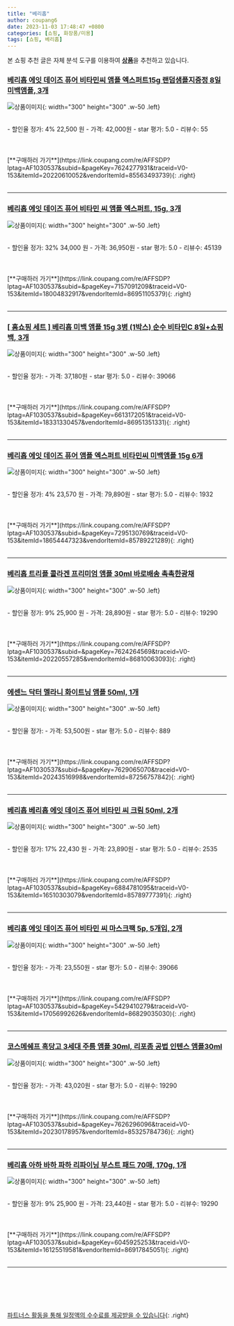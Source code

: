 ```yaml
---
title: "베리홉"
author: coupang6
date: 2023-11-03 17:48:47 +0800
categories: [쇼핑, 화장품/미용]
tags: [쇼핑, 베리홉]
---
```


본 쇼핑 추천 글은 자체 분석 도구를 이용하여 [**상품**](https://link.coupang.com/a/bao1ui)을 추천하고 있습니다.

### [베리홉 에잇 데이즈 퓨어 비타민씨 앰플 엑스퍼트15g 랜덤샘플지증정 8일미백앰플, 3개](https://link.coupang.com/re/AFFSDP?lptag=AF1030537&subid=&pageKey=7624277931&traceid=V0-153&itemId=20220610052&vendorItemId=85563493739)

![상품이미지](https://thumbnail8.coupangcdn.com/thumbnails/remote/230x230ex/image/vendor_inventory/1c55/eb38b03a5024c1494107b23fd7fa114dcab25917d65c50de3d6e98c63fd1.jpg){: width="300" height="300" .w-50 .left}


<br>
- 할인율 정가: 4%  22,500   원
- 가격: 42,000원
- star 평가: 5.0
- 리뷰수: 55
<br>
<br>
<br>
<br>
[**구매하러 가기**](https://link.coupang.com/re/AFFSDP?lptag=AF1030537&subid=&pageKey=7624277931&traceid=V0-153&itemId=20220610052&vendorItemId=85563493739){: .right}
<br>
<br>

---

### [베리홉 에잇 데이즈 퓨어 비타민 씨 앰플 엑스퍼트, 15g, 3개](https://link.coupang.com/re/AFFSDP?lptag=AF1030537&subid=&pageKey=7157091209&traceid=V0-153&itemId=18004832917&vendorItemId=86951105379)

![상품이미지](https://thumbnail6.coupangcdn.com/thumbnails/remote/230x230ex/image/vendor_inventory/c43c/20ea75a5098e00bca1233f2fa521cbc6b9cfb2a8af906c97e3c867bcf50c.jpg){: width="300" height="300" .w-50 .left}


<br>
- 할인율 정가: 32%  34,000   원
- 가격: 36,950원
- star 평가: 5.0
- 리뷰수: 45139
<br>
<br>
<br>
<br>
[**구매하러 가기**](https://link.coupang.com/re/AFFSDP?lptag=AF1030537&subid=&pageKey=7157091209&traceid=V0-153&itemId=18004832917&vendorItemId=86951105379){: .right}
<br>
<br>

---

### [[ 홈쇼핑 세트 ] 베리홉 미백 앰플 15g 3병 (1박스) 순수 비타민C 8일+쇼핑백, 3개](https://link.coupang.com/re/AFFSDP?lptag=AF1030537&subid=&pageKey=6613172051&traceid=V0-153&itemId=18331330457&vendorItemId=86951351331)

![상품이미지](https://thumbnail6.coupangcdn.com/thumbnails/remote/230x230ex/image/vendor_inventory/c43c/20ea75a5098e00bca1233f2fa521cbc6b9cfb2a8af906c97e3c867bcf50c.jpg){: width="300" height="300" .w-50 .left}


<br>
- 할인율 정가: 
- 가격: 37,180원
- star 평가: 5.0
- 리뷰수: 39066
<br>
<br>
<br>
<br>
[**구매하러 가기**](https://link.coupang.com/re/AFFSDP?lptag=AF1030537&subid=&pageKey=6613172051&traceid=V0-153&itemId=18331330457&vendorItemId=86951351331){: .right}
<br>
<br>

---

### [베리홉 에잇 데이즈 퓨어 앰플 엑스퍼트 비타민씨 미백앰플 15g 6개](https://link.coupang.com/re/AFFSDP?lptag=AF1030537&subid=&pageKey=7295130769&traceid=V0-153&itemId=18654447323&vendorItemId=85789221289)

![상품이미지](https://thumbnail8.coupangcdn.com/thumbnails/remote/230x230ex/image/vendor_inventory/2460/343374c5ce81d49e4674399fbabacb32409f1db90874d262c000fc78f2c9.jpg){: width="300" height="300" .w-50 .left}


<br>
- 할인율 정가: 4%  23,570   원
- 가격: 79,890원
- star 평가: 5.0
- 리뷰수: 1932
<br>
<br>
<br>
<br>
[**구매하러 가기**](https://link.coupang.com/re/AFFSDP?lptag=AF1030537&subid=&pageKey=7295130769&traceid=V0-153&itemId=18654447323&vendorItemId=85789221289){: .right}
<br>
<br>

---

### [베리홉 트리플 콜라겐 프리미엄 앰플 30ml 바로배송 촉촉한광채](https://link.coupang.com/re/AFFSDP?lptag=AF1030537&subid=&pageKey=7624264569&traceid=V0-153&itemId=20220557285&vendorItemId=86810063093)

![상품이미지](https://thumbnail7.coupangcdn.com/thumbnails/remote/230x230ex/image/vendor_inventory/6cfe/5053dae2b8852716f6ea670c603a5bf9917c5e0f71452e9ce499ff732baf.jpg){: width="300" height="300" .w-50 .left}


<br>
- 할인율 정가: 9%  25,900   원
- 가격: 28,890원
- star 평가: 5.0
- 리뷰수: 19290
<br>
<br>
<br>
<br>
[**구매하러 가기**](https://link.coupang.com/re/AFFSDP?lptag=AF1030537&subid=&pageKey=7624264569&traceid=V0-153&itemId=20220557285&vendorItemId=86810063093){: .right}
<br>
<br>

---

### [에센느 닥터 멜라니 화이트닝 앰플 50ml, 1개](https://link.coupang.com/re/AFFSDP?lptag=AF1030537&subid=&pageKey=7629065070&traceid=V0-153&itemId=20243516998&vendorItemId=87256757842)

![상품이미지](https://thumbnail9.coupangcdn.com/thumbnails/remote/230x230ex/image/vendor_inventory/fec1/de15333dbb46580d2e564036f7f87f19a5a19e4ce1b66f42702943e83403.png){: width="300" height="300" .w-50 .left}


<br>
- 할인율 정가: 
- 가격: 53,500원
- star 평가: 5.0
- 리뷰수: 889
<br>
<br>
<br>
<br>
[**구매하러 가기**](https://link.coupang.com/re/AFFSDP?lptag=AF1030537&subid=&pageKey=7629065070&traceid=V0-153&itemId=20243516998&vendorItemId=87256757842){: .right}
<br>
<br>

---

### [베리흡 베리홉 에잇 데이즈 퓨어 비타민 씨 크림 50ml, 2개](https://link.coupang.com/re/AFFSDP?lptag=AF1030537&subid=&pageKey=6884781095&traceid=V0-153&itemId=16510303079&vendorItemId=85789777391)

![상품이미지](https://thumbnail8.coupangcdn.com/thumbnails/remote/230x230ex/image/vendor_inventory/fd04/ba26e7019099bd863d282854928aae97cac0beb1eb64afa772cfc6a21647.jpg){: width="300" height="300" .w-50 .left}


<br>
- 할인율 정가: 17%  22,430   원
- 가격: 23,890원
- star 평가: 5.0
- 리뷰수: 2535
<br>
<br>
<br>
<br>
[**구매하러 가기**](https://link.coupang.com/re/AFFSDP?lptag=AF1030537&subid=&pageKey=6884781095&traceid=V0-153&itemId=16510303079&vendorItemId=85789777391){: .right}
<br>
<br>

---

### [베리홉 에잇 데이즈 퓨어 비타민 씨 마스크팩 5p, 5개입, 2개](https://link.coupang.com/re/AFFSDP?lptag=AF1030537&subid=&pageKey=5429410279&traceid=V0-153&itemId=17056992626&vendorItemId=86829035030)

![상품이미지](https://thumbnail9.coupangcdn.com/thumbnails/remote/230x230ex/image/vendor_inventory/c24d/39d312a115cb933f5999e02aa38da02fa6d1e720fea5c1b73008d378e247.jpg){: width="300" height="300" .w-50 .left}


<br>
- 할인율 정가: 
- 가격: 23,550원
- star 평가: 5.0
- 리뷰수: 39066
<br>
<br>
<br>
<br>
[**구매하러 가기**](https://link.coupang.com/re/AFFSDP?lptag=AF1030537&subid=&pageKey=5429410279&traceid=V0-153&itemId=17056992626&vendorItemId=86829035030){: .right}
<br>
<br>

---

### [코스메쉐프 흑당고 3세대 주름 앰플 30ml, 리포좀 공법 인텐스 앰플30ml](https://link.coupang.com/re/AFFSDP?lptag=AF1030537&subid=&pageKey=7626296096&traceid=V0-153&itemId=20230178957&vendorItemId=85325784736)

![상품이미지](https://thumbnail9.coupangcdn.com/thumbnails/remote/230x230ex/image/vendor_inventory/32e0/8337d31d10a77f5d5737cd862ec7bc0372a1aa544b631a564c39978c2883.png){: width="300" height="300" .w-50 .left}


<br>
- 할인율 정가: 
- 가격: 43,020원
- star 평가: 5.0
- 리뷰수: 19290
<br>
<br>
<br>
<br>
[**구매하러 가기**](https://link.coupang.com/re/AFFSDP?lptag=AF1030537&subid=&pageKey=7626296096&traceid=V0-153&itemId=20230178957&vendorItemId=85325784736){: .right}
<br>
<br>

---

### [베리홉 아하 바하 파하 리파이닝 부스트 패드 70매, 170g, 1개](https://link.coupang.com/re/AFFSDP?lptag=AF1030537&subid=&pageKey=6045925253&traceid=V0-153&itemId=16125519581&vendorItemId=86917845051)

![상품이미지](https://thumbnail6.coupangcdn.com/thumbnails/remote/230x230ex/image/vendor_inventory/cd79/ef7448b158741322687a65494b9f0d25e3a664e7fb21c60b5e15510d4c0d.jpg){: width="300" height="300" .w-50 .left}


<br>
- 할인율 정가: 9%  25,900   원
- 가격: 23,440원
- star 평가: 5.0
- 리뷰수: 19290
<br>
<br>
<br>
<br>
[**구매하러 가기**](https://link.coupang.com/re/AFFSDP?lptag=AF1030537&subid=&pageKey=6045925253&traceid=V0-153&itemId=16125519581&vendorItemId=86917845051){: .right}
<br>
<br>

---
<br><br><br><br><br> [파트너스 활동을 통해 일정액의 수수료를 제공받을 수 있습니다](https://link.coupang.com/a/bao1ui){: .right}
